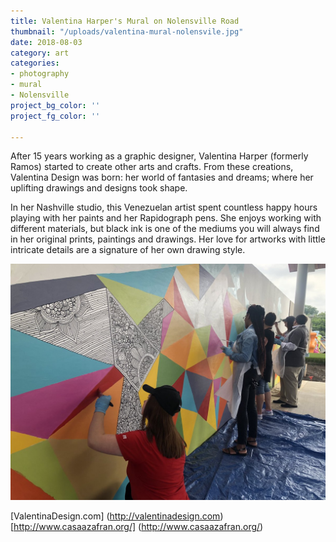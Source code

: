 ```yaml
---
title: Valentina Harper's Mural on Nolensville Road
thumbnail: "/uploads/valentina-mural-nolensvile.jpg"
date: 2018-08-03
category: art
categories:
- photography
- mural
- Nolensville
project_bg_color: ''
project_fg_color: ''

---
```

After 15 years working as a graphic designer, Valentina Harper (formerly Ramos) started to create other arts and crafts. From these creations, Valentina Design was born: her world of fantasies and dreams; where her uplifting drawings and designs took shape.

In her Nashville studio, this Venezuelan artist spent countless happy hours playing with her paints and her Rapidograph pens. She enjoys working with different materials, but black ink is one of the mediums you will always find in her original prints, paintings and drawings. Her love for artworks with little intricate details are a signature of her own drawing style.

![Valentina art](/uploads/valentina-mural-nolensvile.jpg)
<!-- ![Valentina art](/uploads/valentina/hello_person.jpg)
![Valentina art](/uploads/valentina/aaron.jpg)
![Valentina art](/uploads/valentina/alexis.jpg)
![Valentina art](/uploads/valentina/arabella2.jpg)
![Valentina art](/uploads/valentina/barkysimeto.jpg) -->

[ValentinaDesign.com] (http://valentinadesign.com)  
[http://www.casaazafran.org/] (http://www.casaazafran.org/)


